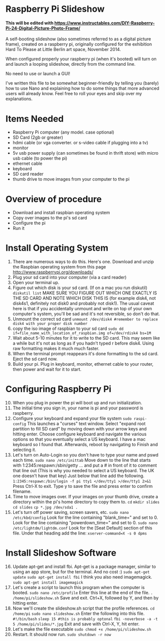 Raspberry Pi Slideshow
======================

#### This will be edited with https://www.instructables.com/DIY-Raspberry-Pi-24-Digital-Picture-Photo-Frame/

A self-booting slideshow (also sometimes referred to as a digital picture frame), created on a raspberry pi, originally configured for the exhibition Hard To Please at Little Berlin art space, November 2014.

When configured properly your raspberry pi (when it's booted) will turn on and launch a looping slideshow, directly from the command line. 

No need to use or launch a GUI!

I've written this file to be somewhat beginner-friendly by telling you (barely) how to use Nano and explaining how to do some things that more advanced users will already know. Feel free to roll your eyes and skip over my explanations.

Items Needed
============
* Raspberry Pi computer (any model. case optional)
* SD Card (2gb or greater)
* hdmi cable (or vga converter. or s-video cable if plugging into a tv)
* monitor
* 5v usb power supply (can sometimes be found in thrift store) with micro usb cable (to power the pi)
* ethernet cable
* keyboard
* SD card reader
* thumb drive to move images from your computer to the pi

Overview of procedure
=====================
* Download and install raspbian operating system
* Copy over images to the pi's sd card
* Configure the pi
* Run it

Install Operating System
========================
1.  There are numerous ways to do this. Here's one. Download and unzip the Raspbian operating system from this page
http://www.raspberrypi.org/downloads/
2.  Plug your sd card into your computer (via a card reader)
3.  Open your terminal up.
4.  Figure out which disk is your sd card. (If on a mac you run diskutil)
`diskutil list`
MAKE SURE YOU FIGURE OUT WHICH ONE EXACTLY IS THE SD CARD AND NOTE WHICH DISK THIS IS (for example disk4, not disk4s1, definitely not disk0 and probably not disk1). The usual caveat here is that if you accidentally unmount and write on top of your own computer's system, you'll be sad and it's not reversible, so don't do that.
5.  Unmount the correct sd card
`unmount /dev/disk4 #remember to replace disk4 with your proper disk number`
6.  copy the iso image of raspbian to your sd card
`sudo dd if=file_name_with_location_of_raspbian.img of=/dev/rdisk4 bs=1M`
7.  Wait about 5-10 minutes for it to write to the SD card. This may seem like a while but it's not as long as if you hadn't typed r before disk4. Using raw formatting makes it much much faster.
8.  When the terminal prompt reappears it's done formatting to the sd card. Eject the sd card now.
9.  Build your pi. Plug in keyboard, monitor, ethernet cable to your router, then power and wait for it to start.

Configuring Raspberry Pi
========================
10.  When you plug in power the pi will boot up and run initialization. 
11.  The initial time you sign in, your name is pi and your password is raspberry.
12.  Configure your keyboard and expand your file system
`sudo raspi-config`
This launches a "curses" text window. Select "expand root partition to fill SD card" by moving down with your arrow keys and hitting enter.
Choose configure keyboard and navigate the various options so that you eventually select a US keyboard. I have a mac keyboard so I found that.
Afterwards, reboot by navigating to Finish and selecting it.
13.  Let's turn on Auto-Login so you don't have to type your name and pswd each time.
`sudo nano /etc/inittab`
Move down to the line that starts with 1:2345:respawn:/sbin/getty ... and put a # in front of it to comment that line out (This is why you needed to select a US keyboard. The UK one doesn't have that key)
Just below that line add the following.
`1:2345:respawn:/bin/login -f pi tty1 </dev/tty1 >/dev/tty1 2>&1`
Press Ctrl-X to exit. Type y to save the file and press enter to confirm filename.
14.  Time to move images over. If your images on your thumb drive, create a directory within the pi's home directory to copy them to.
`cd`
`mkdir slides`
`cd slides`
`cp *.jpg /dev/sda1 .`
15.  Let's turn off power saving, screen savers, etc.
`sudo nano /etc/kbd/config`
Look for the line containing "blank_time=" and set to 0. 
Look for the line containing "powerdown_time=" and set to 0.
`sudo nano /etc/lightdm/lightdm.conf`
Look for the [Seat Default] section of this file. Under that heading add the line:
`xserver-command=X -s 0 dpms`

Install Slideshow Software
==========================
16.  Update apt-get and install fbi. Apt-get is a package manager, similar to using an app store, but for the terminal. And no cost :)
`sudo apt-get update`
`sudo apt-get install fbi`
I think you also need imagemagick.
`sudo apt-get install imagemagick`
17.  Let's create a script to launch this program when the computer is booted.
`sudo nano /etc/profile`
Enter this line at the end of the file.
`. /home/pi/slideshow.sh`
Save and exit. Ctrl+X, followed by Y, and then by hitting enter.
18.  Now we'll create the slideshow.sh script that the profile references.
`cd /home/pi`
`sudo nano slideshow.sh`
Enter the following into this file.
`#!/bin/bash`
`sleep 15 #this is probably optonal`
`fbi -noverbose -a -t 5 /home/pi/slides/*.jpg`
Exit and save with Ctrl-X, Y, hit enter.
19.  Let's make the file executable
`sudo chmod +x /home/pi/slideshow.sh`
20.  Restart. It should now run.
`sudo shutdown -r now`
